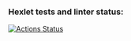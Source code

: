 ### Hexlet tests and linter status:
[![Actions Status](https://github.com/andrewromm/frontend-project-44/actions/workflows/hexlet-check.yml/badge.svg)](https://github.com/andrewromm/frontend-project-44/actions)